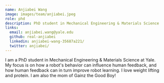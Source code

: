 ```yaml
---
name: Anjiabei Wang
image: images/team/anjiabei.jpeg
role: phd
description: PhD student in Mechanical Engineering & Materials Science
links:
  email: anjiabei.wang@yale.edu
  github: real-anjiabei
  linkedin: anjiabei-wang-35687a221/
  twitter: anjiabei/
---
```


I am a PhD student in Mechanical Engineering & Materials Science at Yale. My focus is on how a robot's behavior can 
influence human feedback, and how human feedback can in turn improve robot learning. I love weight lifting and protein. 
I am also the mom of Gainz the Good Boy!
